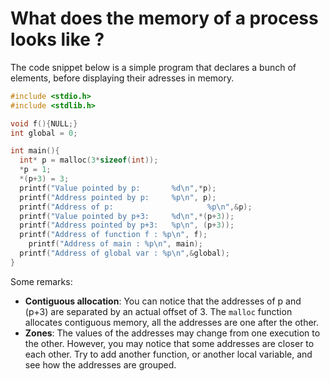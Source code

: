 # What does the memory of a process looks like ?

The code snippet below is a simple program that declares a bunch of elements, before displaying their adresses in memory.

```C runnable
#include <stdio.h>
#include <stdlib.h>

void f(){NULL;}
int global = 0;

int main(){
  int* p = malloc(3*sizeof(int));
  *p = 1;
  *(p+3) = 3;
  printf("Value pointed by p: 		%d\n",*p);
  printf("Address pointed by p: 	%p\n", p);
  printf("Address of p: 					%p\n",&p);
  printf("Value pointed by p+3: 	%d\n",*(p+3));
  printf("Address pointed by p+3:	%p\n", (p+3));
  printf("Address of function f : %p\n", f);
	printf("Address of main : %p\n", main);
  printf("Address of global var : %p\n",&global);
}
```

Some remarks:
- **Contiguous allocation**: You can notice that the addresses of p and (p+3) are separated by an actual offset of 3. The `malloc` function allocates contiguous memory, all the addresses are one after the other.
- **Zones**: The values of the addresses may change from one execution to the other. However, you may notice that some addresses are closer to each other. Try to add another function, or another local variable, and see how the addresses are grouped.
